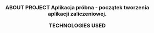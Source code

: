 <h2 align="center" HI :) </h2>
<h3 align="center" PRÓBNA - APLIKACJA ZALICZENIOWA </h3>

ABOUT PROJECT 
Aplikacja próbna - początek tworzenia aplikacji zaliczeniowej.

TECHNOLOGIES USED 
